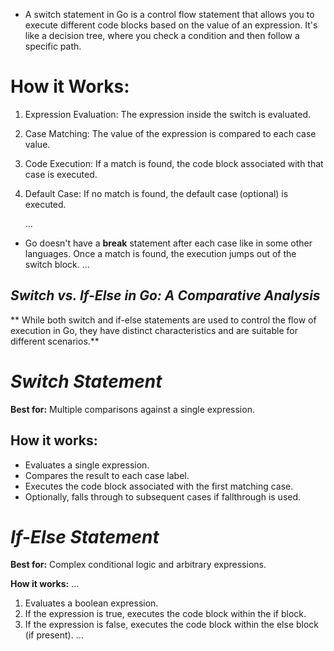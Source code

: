 - A switch statement in Go is a control flow statement that allows you to execute different code blocks based on the value of an expression. It's like a decision tree, where you check a condition and then follow a specific path.

# How it Works:

1. Expression Evaluation: The expression inside the switch is evaluated.
2. Case Matching: The value of the expression is compared to each case value.
3. Code Execution: If a match is found, the code block associated with that case is executed.
4. Default Case: If no match is found, the default case (optional) is executed.

   ...

- Go doesn't have a **break** statement after each case like in some other languages. Once a match is found, the execution jumps out of the switch block.
  ...

## _Switch vs. If-Else in Go: A Comparative Analysis_

** While both switch and if-else statements are used to control the flow of execution in Go, they have distinct characteristics and are suitable for different scenarios.**

# _Switch Statement_

**Best for:** Multiple comparisons against a single expression.

## **How it works:**

- Evaluates a single expression.
- Compares the result to each case label.
- Executes the code block associated with the first matching case.
- Optionally, falls through to subsequent cases if fallthrough is used.

# _If-Else Statement_

**Best for:** Complex conditional logic and arbitrary expressions.

**How it works:**
...

1. Evaluates a boolean expression.
2. If the expression is true, executes the code block within the if block.
3. If the expression is false, executes the code block within the else block (if present).
   ...
